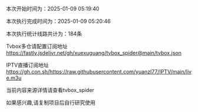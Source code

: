 
本次开始时间为：2025-01-09 05:19:40

本次执行完成时间为：2025-01-09 05:20:46

本次执行统计线路共计为：184条

Tvbox多仓请配置订阅地址 https://fastly.jsdelivr.net/gh/xuexuguang/tvbox_spider@main/tvbox.json

IPTV直播订阅地址 https://gh.con.sh/https://raw.githubusercontent.com/yuanzl77/IPTV/main/live.m3u

当前内容来源详情请查看tvbox_spider

如果感兴趣,请复制项目后自行研究使用
